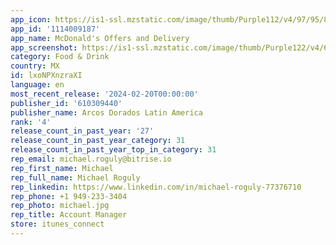 ```yaml
---
app_icon: https://is1-ssl.mzstatic.com/image/thumb/Purple112/v4/97/95/83/97958358-ab5c-c12e-c2f6-473c0ad11e8f/AppIcon-0-0-1x_U007emarketing-0-4-0-512MB-85-220.png/1024x1024bb.png
app_id: '1114009187'
app_name: McDonald's Offers and Delivery
app_screenshot: https://is1-ssl.mzstatic.com/image/thumb/Purple122/v4/6c/ca/c7/6ccac7ae-61cf-9af8-25ee-fadb599f1d0d/5c582321-43ba-4df9-ac8d-f535fa988055_iOS66_ING_01.png/1242x2688bb.png
category: Food & Drink
country: MX
id: lxoNPXnzraXI
language: en
most_recent_release: '2024-02-20T00:00:00'
publisher_id: '610309440'
publisher_name: Arcos Dorados Latin America
rank: '4'
release_count_in_past_year: '27'
release_count_in_past_year_category: 31
release_count_in_past_year_top_in_category: 31
rep_email: michael.roguly@bitrise.io
rep_first_name: Michael
rep_full_name: Michael Roguly
rep_linkedin: https://www.linkedin.com/in/michael-roguly-77376710
rep_phone: +1 949-233-3404
rep_photo: michael.jpg
rep_title: Account Manager
store: itunes_connect
---
```


